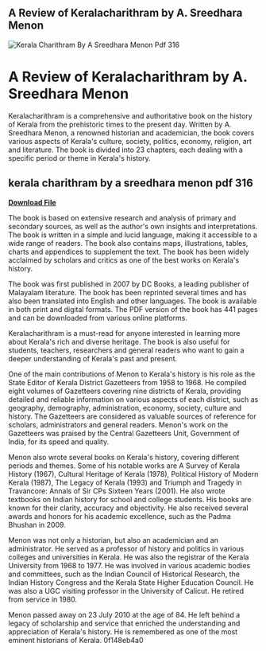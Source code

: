 ## A Review of Keralacharithram by A. Sreedhara Menon

 
![Kerala Charithram By A Sreedhara Menon Pdf 316](https://bandlabimages.azureedge.net/v1.0/songs/default/360x360)

 
# A Review of Keralacharithram by A. Sreedhara Menon
 
Keralacharithram is a comprehensive and authoritative book on the history of Kerala from the prehistoric times to the present day. Written by A. Sreedhara Menon, a renowned historian and academician, the book covers various aspects of Kerala's culture, society, politics, economy, religion, art and literature. The book is divided into 23 chapters, each dealing with a specific period or theme in Kerala's history.
 
## kerala charithram by a sreedhara menon pdf 316


[**Download File**](https://persifalque.blogspot.com/?d=2tLMWf)

 
The book is based on extensive research and analysis of primary and secondary sources, as well as the author's own insights and interpretations. The book is written in a simple and lucid language, making it accessible to a wide range of readers. The book also contains maps, illustrations, tables, charts and appendices to supplement the text. The book has been widely acclaimed by scholars and critics as one of the best works on Kerala's history.
 
The book was first published in 2007 by DC Books, a leading publisher of Malayalam literature. The book has been reprinted several times and has also been translated into English and other languages. The book is available in both print and digital formats. The PDF version of the book has 441 pages and can be downloaded from various online platforms.
 
Keralacharithram is a must-read for anyone interested in learning more about Kerala's rich and diverse heritage. The book is also useful for students, teachers, researchers and general readers who want to gain a deeper understanding of Kerala's past and present.
  
One of the main contributions of Menon to Kerala's history is his role as the State Editor of Kerala District Gazetteers from 1958 to 1968. He compiled eight volumes of Gazetteers covering nine districts of Kerala, providing detailed and reliable information on various aspects of each district, such as geography, demography, administration, economy, society, culture and history. The Gazetteers are considered as valuable sources of reference for scholars, administrators and general readers. Menon's work on the Gazetteers was praised by the Central Gazetteers Unit, Government of India, for its speed and quality.
 
Menon also wrote several books on Kerala's history, covering different periods and themes. Some of his notable works are A Survey of Kerala History (1967), Cultural Heritage of Kerala (1978), Political History of Modern Kerala (1987), The Legacy of Kerala (1993) and Triumph and Tragedy in Travancore: Annals of Sir CPs Sixteen Years (2001). He also wrote textbooks on Indian history for school and college students. His books are known for their clarity, accuracy and objectivity. He also received several awards and honors for his academic excellence, such as the Padma Bhushan in 2009.
 
Menon was not only a historian, but also an academician and an administrator. He served as a professor of history and politics in various colleges and universities in Kerala. He was also the registrar of the Kerala University from 1968 to 1977. He was involved in various academic bodies and committees, such as the Indian Council of Historical Research, the Indian History Congress and the Kerala State Higher Education Council. He was also a UGC visiting professor in the University of Calicut. He retired from service in 1980.
 
Menon passed away on 23 July 2010 at the age of 84. He left behind a legacy of scholarship and service that enriched the understanding and appreciation of Kerala's history. He is remembered as one of the most eminent historians of Kerala.
 0f148eb4a0
